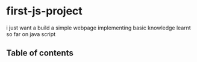 # first-js-project
i just want a build a simple webpage implementing basic knowledge learnt so far on java script

## Table of contents



